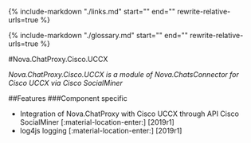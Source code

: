 {%
   include-markdown "./links.md"
   start="<!--datelink-chatproxyciscouccx-start-->"
   end="<!--datelink-chatproxyciscouccx-end-->"
   rewrite-relative-urls=true
%}

{%
   include-markdown "./glossary.md"
   start="<!--glossary-start-->"
   end="<!--glossary-end-->"
   rewrite-relative-urls=true
%}
 
#Nova.ChatProxy.Cisco.UCCX

*Nova.ChatProxy.Cisco.UCCX is a module of Nova.ChatsConnector for Cisco UCCX via Cisco SocialMiner*

##Features
###Component specific

- Integration of Nova.ChatProxy with Cisco UCCX through API Cisco SocialMiner [:material-location-enter:] [2019r1]
- log4js logging [:material-location-enter:] [2019r1]